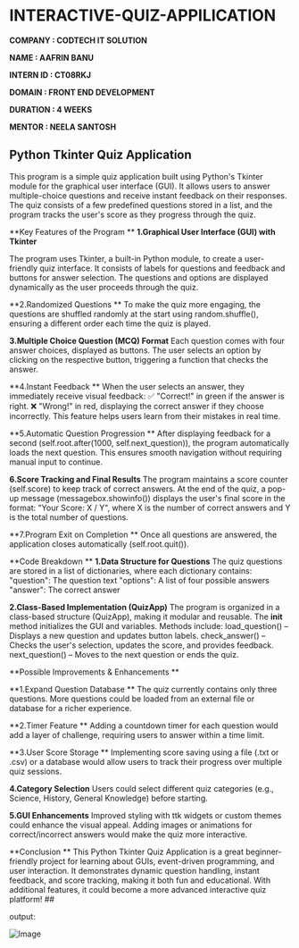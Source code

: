 # INTERACTIVE-QUIZ-APPILICATION

**COMPANY : CODTECH IT SOLUTION**

**NAME : AAFRIN BANU**

**INTERN ID : CT08RKJ**

**DOMAIN : FRONT END DEVELOPMENT**

**DURATION : 4 WEEKS**

**MENTOR : NEELA SANTOSH**


## **Python Tkinter Quiz Application**
This program is a simple quiz application built using Python's Tkinter module for the graphical user interface (GUI). It allows users to answer multiple-choice questions and receive instant feedback on their responses. The quiz consists of a few predefined questions stored in a list, and the program tracks the user's score as they progress through the quiz.

**Key Features of the Program **
**1.Graphical User Interface (GUI) with Tkinter**

The program uses Tkinter, a built-in Python module, to create a user-friendly quiz interface.
It consists of labels for questions and feedback and buttons for answer selection.
The questions and options are displayed dynamically as the user proceeds through the quiz.

**2.Randomized Questions **
To make the quiz more engaging, the questions are shuffled randomly at the start using random.shuffle(), ensuring a different order each time the quiz is played.

**3.Multiple Choice Question (MCQ) Format**
Each question comes with four answer choices, displayed as buttons.
The user selects an option by clicking on the respective button, triggering a function that checks the answer.

**4.Instant Feedback **
When the user selects an answer, they immediately receive visual feedback:
✅ "Correct!" in green if the answer is right.
❌ "Wrong!" in red, displaying the correct answer if they choose incorrectly.
This feature helps users learn from their mistakes in real time.

**5.Automatic Question Progression **
After displaying feedback for a second (self.root.after(1000, self.next_question)), the program automatically loads the next question.
This ensures smooth navigation without requiring manual input to continue.

**6.Score Tracking and Final Results** 
The program maintains a score counter (self.score) to keep track of correct answers.
At the end of the quiz, a pop-up message (messagebox.showinfo()) displays the user's final score in the format:
"Your Score: X / Y", where X is the number of correct answers and Y is the total number of questions.

**7.Program Exit on Completion **
Once all questions are answered, the application closes automatically (self.root.quit()).

**Code Breakdown **
**1.Data Structure for Questions**
The quiz questions are stored in a list of dictionaries, where each dictionary contains:
"question": The question text
"options": A list of four possible answers
"answer": The correct answer

**2.Class-Based Implementation (QuizApp)**
The program is organized in a class-based structure (QuizApp), making it modular and reusable.
The __init__ method initializes the GUI and variables.
Methods include:
load_question() – Displays a new question and updates button labels.
check_answer() – Checks the user's selection, updates the score, and provides feedback.
next_question() – Moves to the next question or ends the quiz.

**Possible Improvements & Enhancements **

**1.Expand Question Database **
The quiz currently contains only three questions. More questions could be loaded from an external file or database for a richer experience.

**2.Timer Feature **
Adding a countdown timer for each question would add a layer of challenge, requiring users to answer within a time limit.

**3.User Score Storage **
Implementing score saving using a file (.txt or .csv) or a database would allow users to track their progress over multiple quiz sessions.

**4.Category Selection** 
Users could select different quiz categories (e.g., Science, History, General Knowledge) before starting.

**5.GUI Enhancements** 
Improved styling with ttk widgets or custom themes could enhance the visual appeal.
Adding images or animations for correct/incorrect answers would make the quiz more interactive.

**Conclusion **
This Python Tkinter Quiz Application is a great beginner-friendly project for learning about GUIs, event-driven programming, and user interaction. It demonstrates dynamic question handling, instant feedback, and score tracking, making it both fun and educational. With additional features, it could become a more advanced interactive quiz platform! ##

output:

![Image](https://github.com/user-attachments/assets/a1157771-893d-4abb-9618-603c84511993)
  
